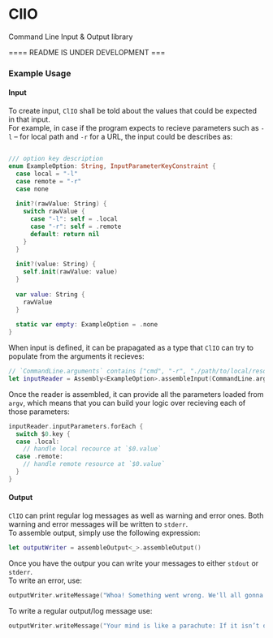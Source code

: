 # ClIO

Command Line Input & Output library

==== README IS UNDER DEVELOPMENT ===

### Example Usage

#### Input
To create input, `ClIO` shall be told about the values that could be expected in that input.  
For example, in case if the program expects to recieve parameters such as `-l` – for local path and `-r` for a URL, the input could be describes as: 
```swift

/// option key description
enum ExampleOption: String, InputParameterKeyConstraint {
  case local = "-l"
  case remote = "-r"
  case none
  
  init?(rawValue: String) {
    switch rawValue {
      case "-l": self = .local
      case "-r": self = .remote
      default: return nil
    }
  }
  
  init?(value: String) {
    self.init(rawValue: value)
  }
  
  var value: String {
    rawValue
  }
  
  static var empty: ExampleOption = .none
}
```
When input is defined, it can be prapagated as a type that `ClIO` can try to populate from the arguments it recieves:
```swift
// `CommandLine.arguments` contains ["cmd", "-r", "./path/to/local/resource.ext"]
let inputReader = Assembly<ExampleOption>.assembleInput(CommandLine.arguments, CommandLine.argc)
```
Once the reader is assembled, it can provide all the parameters loaded from `argv`, which means that you can build your logic over recieving each of those parameters:
```swift
inputReader.inputParameters.forEach {
  switch $0.key {
  case .local:
    // handle local recource at `$0.value`
  case .remote:
    // handle remote resource at `$0.value`
  }
}
```
#### Output
`ClIO` can print regular log messages as well as warning and error ones. Both warning and error messages will be written to `stderr`.  
To assemble output, simply use the following expression:
```swift
let outputWriter = assembleOutput<_>.assembleOutput()
```
Once you have the outpur you can write your messages to either `stdout` or `stderr`.    
To write an error, use:
```swift
outputWriter.writeMessage("Whoa! Something went wrong. We'll all gonna die!", to: .error)
```
To write a regular output/log message use:
```swift
outputWriter.writeMessage("Your mind is like a parachute: If it isn’t open, it doesn’t work.")
```
